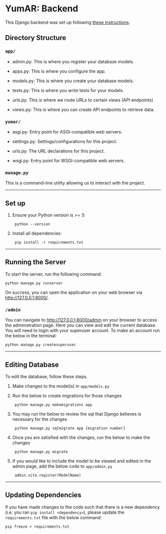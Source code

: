 # YumAR: Backend

This Django backend was set up following [these instructions](https://docs.djangoproject.com/en/4.1/intro/tutorial01/).

## Directory Structure

### `app/`

* admin.py: This is where you register your database models.

* apps.py: This is where you configure the app.

* models.py: This is where you create your database models.

* tests.py: This is where you write tests for your models.

* urls.py: This is where we route URLs to certain views (API endpoints)

* views.py: This is where you can create API endpoints to retrieve data.

### `yumar/`

* asgi.py: Entry point for ASGI-compatible web servers.

* settings.py: Settings/configurations for this project.

* urls.py: The URL declarations for this project.

* wsgi.py: Entry point for WSGI-compatible web servers.

### `manage.py`

This is a command-line utility allowing us to interact with the project.

---

## Set up

1. Ensure your Python version is >= 3:

        python --version

2. Install all dependencies:

        pip install -r requirements.txt

---        

## Running the Server

To start the server, run the following command:

    python manage.py runserver

On success, you can open the application on your web browser via http://127.0.0.1:8000/. 


### `/admin`

You can navigate to http://127.0.0.1:8000/admin on your browser to access
the administration page. Here you can view and edit the current database. You will need to login with your
superuser account. To make an account run the below in the terminal:

    python manage.py createsuperuser

---       

## Editing Database

To edit the database, follow these steps.

1. Make changes to the model(s) in `app/models.py`

2. Run the below to create migrations for those changes
    
        python manage.py makemigrations app

3. You may run the below to review the sql that Django believes is necessary for the changes 

        python manage.py sqlmigrate app [migration number]

4. Once you are satisfied with the changes, run the below to make the changes

        python manage.py migrate

5. If you would like to include the model to be viewed and edited in the admin page, add the below code to `app/admin.py`

        admin.site.register(ModelName)

---

## Updating Dependencies

If you have made changes to the code such that there is a new dependency (i.e. you ran `pip install <dependency>`), 
please update the `requirements.txt` file with the below command:

    pip freeze > requirements.txt
